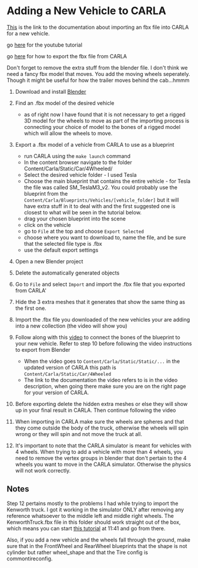 # Adding a New Vehicle to CARLA
[This](https://carla.readthedocs.io/en/latest/tuto_content_authoring_vehicles/) 
is the link to the documentation about importing an fbx file into CARLA for a 
new vehicle.

go [here](https://www.youtube.com/watch?v=0F3ugwkISGk) for the youtube tutorial

go [here](https://forums.unrealengine.com/t/export-fbx-from-ue4/374740/2) for 
how to export the fbx file from CARLA

Don't forget to remove the extra stuff from the blender file.
I don't think we need a fancy fbx model that moves. You add the moving wheels 
seperately. Though it might be useful for how the trailer moves behind the 
cab...hmmm

1. Download and install [Blender](https://www.blender.org/download/)
2. Find an .fbx model of the desired vehicle
    - as of right now I have found that it is not necessary to get a rigged 
    3D model for the wheels to move as part of the importing process is 
    connecting your choice of model to the bones of a rigged model which will 
    allow the wheels to move.
3. Export a .fbx model of a vehicle from CARLA to use as a blueprint
    - run CARLA using the `make launch` command
    - In the content browser navigate to the folder 
    Content/Carla/Static/Car/4Wheeled/
    - Select the desired vehicle folder - I used Tesla
    - Choose the main blueprint that contains the entire vehicle - for Tesla 
    the file was called SM_TeslaM3_v2. You could probably use the blueprint 
    from the `Content/Carla/Blueprints/Vehicles/[vehicle_folder]` but it will 
    have extra stuff in it to deal with and the first suggested one is closest 
    to what will be seen in the tutorial below.
    - drag your chosen blueprint into the scene
    - click on the vehicle
    - go to `File` at the top and choose `Export Selected`
    - choose where you want to download to, name the file, and be sure that 
    the selected file type is .fbx
    - use the default export settings
4. Open a new Blender project
5. Delete the automatically generated objects
6. Go to `File` and select `Import` and import the .fbx file that you exported 
from CARLA'
7. Hide the 3 extra meshes that it generates that show the same thing as the 
first one.
8. Import the .fbx file you downloaded of the new vehicles your are adding 
into a new collection (the video will show you)
9. Follow along with this [video](https://www.youtube.com/watch?v=0F3ugwkISGk) 
to connect the bones of the blueprint to your new vehicle. Refer to step 10 
before following the video instructions to export from Blender
    - When the video goes to `Content/Carla/Static/Static/...` in the updated 
    version of CARLA this path is `Content/Carla/Static/Car/4Wheeled`
    - The link to the documentation the video refers to is in the video 
    description, when going there make sure you are on the right page for your 
    version of CARLA.
10. Before exporting delete the hidden extra meshes or else they will show up 
in your final result in CARLA. Then continue following the video
11. When importing in CARLA make sure the wheels are spheres and that they come 
outside the body of the truck, otherwise the wheels will spin wrong or they will 
spin and not move the truck at all.

12. It's important to note that the CARLA simulator is meant for vehicles with 
4 wheels. When trying to add a vehicle with more than 4 wheels, you need to 
remove the vertex groups in blender that don't pertain to the 4 wheels you want 
to move in the CARLA simulator. Otherwise the physics will not work correctly.


## Notes
Step 12 pertains mostly to the problems I had while trying to import the 
Kenworth truck. I got it working in the simulator ONLY after removing any 
reference whatsoever to the middle left and middle right wheels. 
The KenworthTruck.fbx file in this folder should work straight out of the box, 
which means you can start 
[this tutorial](https://www.youtube.com/watch?v=0F3ugwkISGk&t=1027s) at 11:41 
and go from there.

Also, if you add a new vehicle and the wheels fall through the ground, make sure
that in the FrontWheel and RearWheel blueprints that the shape is not cylinder
but rather wheel_shape and that the Tire config is commontireconfig.